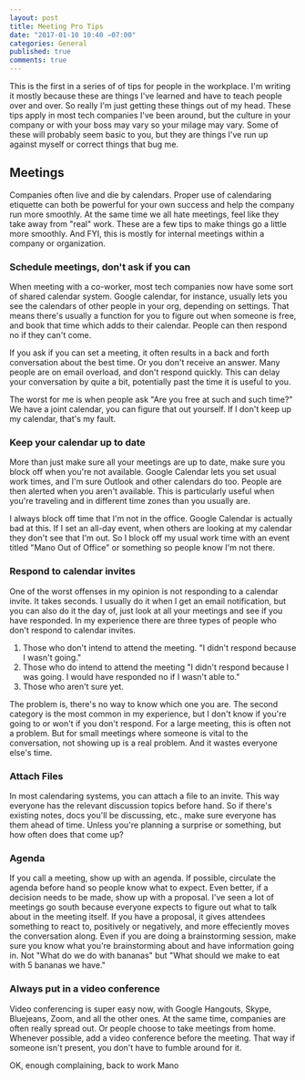 ```yaml
---
layout: post
title: Meeting Pro Tips
date: "2017-01-10 10:40 −07:00"
categories: General
published: true
comments: true
---
```


This is the first in a series of of tips for people in the workplace. I'm writing it mostly because these are things I've learned and have to teach people over and over. So really I'm just getting these things out of my head. These tips apply in most tech companies I've been around, but the culture in your company or with your boss may vary so your milage may vary. Some of these will probably seem basic to you, but they are things I've run up against myself or correct things that bug me.

## Meetings
Companies often live and die by calendars. Proper use of calendaring etiquette can both be powerful for your own success and help the company run more smoothly. At the same time we all hate meetings, feel like they take away from "real" work. These are a few tips to make things go a little more smoothly. And FYI, this is mostly for internal meetings within a company or organization.

### Schedule meetings, don't ask if you can
When meeting with a co-worker, most tech companies now have some sort of shared calendar system. Google calendar, for instance, usually lets you see the calendars of other people in your org, depending on settings. That means there's usually a function for you to figure out when someone is free, and book that time which adds to their calendar. People can then respond no if they can't come.

If you ask if you can set a meeting, it often results in a back and forth conversation about the best time. Or you don't receive an answer. Many people are on email overload, and don't respond quickly. This can delay your conversation by quite a bit, potentially past the time it is useful to you.

The worst for me is when people ask "Are you free at such and such time?" We have a joint calendar, you can figure that out yourself. If I don't keep up my calendar, that's my fault.

### Keep your calendar up to date
More than just make sure all your meetings are up to date, make sure you block off when you're not available. Google Calendar lets you set usual work times, and I'm sure Outlook and other calendars do too. People are then alerted when you aren't available. This is particularly useful when you're traveling and in different time zones than you usually are.

I always block off time that I'm not in the office. Google Calendar is actually bad at this. If I set an all-day event, when others are looking at my calendar they don't see that I'm out. So I block off my usual work time with an event titled "Mano Out of Office" or something so people know I'm not there.

### Respond to calendar invites
One of the worst offenses in my opinion is not responding to a calendar invite. It takes seconds. I usually do it when I get an email notification, but you can also do it the day of, just look at all your meetings and see if you have responded. In my experience there are three types of people who don't respond to calendar invites.

1. Those who don't intend to attend the meeting. "I didn't respond because I wasn't going."
1. Those who do intend to attend the meeting "I didn't respond because I was going. I would have responded no if I wasn't able to."
1. Those who aren't sure yet.

The problem is, there's no way to know which one you are. The second category is the most common in my experience, but I don't know if you're going to or won't if you don't respond. For a large meeting, this is often not a problem. But for small meetings where someone is vital to the conversation, not showing up is a real problem. And it wastes everyone else's time.

### Attach Files
In most calendaring systems, you can attach a file to an invite. This way everyone has the relevant discussion topics before hand. So if there's existing notes, docs you'll be discussing, etc., make sure everyone has them ahead of time. Unless you're planning a surprise or something, but how often does that come up?

### Agenda
If you call a meeting, show up with an agenda. If possible, circulate the agenda before hand so people know what to expect. Even better, if a decision needs to be made, show up with a proposal. I've seen a lot of meetings go south because everyone expects to figure out what to talk about in the meeting itself. If you have a proposal, it gives attendees something to react to, positively or negatively, and more effeciently moves the conversation along. Even if you are doing a brainstorming session, make sure you know what you're brainstorming about and have information going in. Not "What do we do with bananas" but "What should we make to eat with 5 bananas we have."

### Always put in a video conference

Video conferencing is super easy now, with Google Hangouts, Skype, Bluejeans, Zoom, and all the other ones. At the same time, companies are often really spread out. Or people choose to take meetings from home. Whenever possible, add a video conference before the meeting. That way if someone isn't present, you don't have to fumble around for it.

OK, enough complaining, back to work Mano

